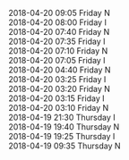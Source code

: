 2018-04-20 09:05 Friday  N  
2018-04-20 08:00 Friday  I  
2018-04-20 07:40 Friday  N  
2018-04-20 07:35 Friday  I  
2018-04-20 07:10 Friday  N  
2018-04-20 07:05 Friday  I  
2018-04-20 04:40 Friday  N  
2018-04-20 03:25 Friday  I  
2018-04-20 03:20 Friday  N  
2018-04-20 03:15 Friday  I  
2018-04-20 03:10 Friday  N  
2018-04-19 21:30 Thursday  I  
2018-04-19 19:40 Thursday  N  
2018-04-19 19:25 Thursday  I  
2018-04-19 09:35 Thursday  N  
